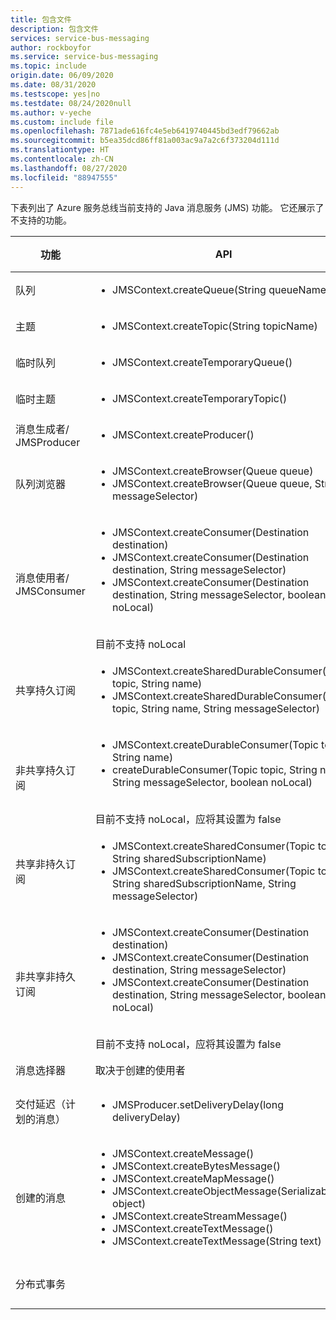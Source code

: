```yaml
---
title: 包含文件
description: 包含文件
services: service-bus-messaging
author: rockboyfor
ms.service: service-bus-messaging
ms.topic: include
origin.date: 06/09/2020
ms.date: 08/31/2020
ms.testscope: yes|no
ms.testdate: 08/24/2020null
ms.author: v-yeche
ms.custom: include file
ms.openlocfilehash: 7871ade616fc4e5eb6419740445bd3edf79662ab
ms.sourcegitcommit: b5ea35dcd86ff81a003ac9a7a2c6f373204d111d
ms.translationtype: HT
ms.contentlocale: zh-CN
ms.lasthandoff: 08/27/2020
ms.locfileid: "88947555"
---
```

<!--Verified for charactors only-->
下表列出了 Azure 服务总线当前支持的 Java 消息服务 (JMS) 功能。 它还展示了不支持的功能。

| 功能 | API |状态 |
|---|---|---|
| 队列   | <ul> <li> JMSContext.createQueue(String queueName) </li> </ul>| **支持** |
| 主题   | <ul> <li> JMSContext.createTopic(String topicName) </li> </ul>| **支持** |
| 临时队列 |<ul> <li> JMSContext.createTemporaryQueue() </li> </ul>| **支持** |
| 临时主题 |<ul> <li> JMSContext.createTemporaryTopic() </li> </ul>| **支持** |
| 消息生成者/<br/> JMSProducer |<ul> <li> JMSContext.createProducer() </li> </ul>| **支持** |
| 队列浏览器 |<ul> <li> JMSContext.createBrowser(Queue queue) </li> <li> JMSContext.createBrowser(Queue queue, String messageSelector) </li> </ul> | **支持** |
| 消息使用者/ <br/> JMSConsumer | <ul> <li> JMSContext.createConsumer(Destination destination) </li> <li> JMSContext.createConsumer(Destination destination, String messageSelector) </li> <li> JMSContext.createConsumer(Destination destination, String messageSelector, boolean noLocal)</li> </ul>  <br/> 目前不支持 noLocal | **支持** |
| 共享持久订阅 | <ul> <li> JMSContext.createSharedDurableConsumer(Topic topic, String name) </li> <li> JMSContext.createSharedDurableConsumer(Topic topic, String name, String messageSelector) </li> </ul>| **支持**|
| 非共享持久订阅 | <ul> <li> JMSContext.createDurableConsumer(Topic topic, String name) </li> <li> createDurableConsumer(Topic topic, String name, String messageSelector, boolean noLocal) </li> </ul> <br/> 目前不支持 noLocal，应将其设置为 false | **支持** |
| 共享非持久订阅 |<ul> <li> JMSContext.createSharedConsumer(Topic topic, String sharedSubscriptionName) </li> <li> JMSContext.createSharedConsumer(Topic topic, String sharedSubscriptionName, String messageSelector) </li> </ul> | **支持** |
| 非共享非持久订阅 |<ul> <li> JMSContext.createConsumer(Destination destination) </li> <li> JMSContext.createConsumer(Destination destination, String messageSelector) </li> <li> JMSContext.createConsumer(Destination destination, String messageSelector, boolean noLocal) </li> </ul> <br/> 目前不支持 noLocal，应将其设置为 false | **支持** |
| 消息选择器 | 取决于创建的使用者 | **支持** |
| 交付延迟（计划的消息） | <ul> <li> JMSProducer.setDeliveryDelay(long deliveryDelay) </li> </ul>|**支持**|
| 创建的消息 |<ul> <li> JMSContext.createMessage() </li> <li> JMSContext.createBytesMessage() </li> <li> JMSContext.createMapMessage() </li> <li> JMSContext.createObjectMessage(Serializable object) </li> <li> JMSContext.createStreamMessage() </li> <li> JMSContext.createTextMessage() </li> <li> JMSContext.createTextMessage(String text) </li> </ul>| **支持** |
| 分布式事务 || 不支持 |

<!-- Update_Description: new article about service bus jms feature list -->
<!--NEW.date: 08/17/2020-->
